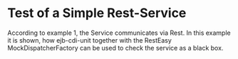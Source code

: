 Test of a Simple Rest-Service
=============================

According to example 1, the Service communicates via Rest. In this example it is shown, how ejb-cdi-unit together with
the RestEasy MockDispatcherFactory can be used to check the service as a black box.